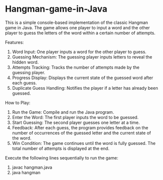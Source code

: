 # Hangman-game-in-Java
This is a simple console-based implementation of the classic Hangman game in Java. The game allows one player to input a word and the other player to guess the letters of the word within a certain number of attempts.

Features:
1. Word Input: One player inputs a word for the other player to guess.
2. Guessing Mechanism: The guessing player inputs letters to reveal the hidden word.
3. Attempts Tracking: Tracks the number of attempts made by the guessing player.
4. Progress Display: Displays the current state of the guessed word after each guess.
5. Duplicate Guess Handling: Notifies the player if a letter has already been guessed.


How to Play:
1. Run the Game: Compile and run the Java program.
2. Enter the Word: The first player inputs the word to be guessed.
3. Start Guessing: The second player guesses one letter at a time.
4. Feedback: After each guess, the program provides feedback on the number of occurrences of the guessed letter and the current state of the word.
5. Win Condition: The game continues until the word is fully guessed. The total number of attempts is displayed at the end.


Execute the following lines sequentially to run the game:
1. javac hangman.java
2. java hangman
